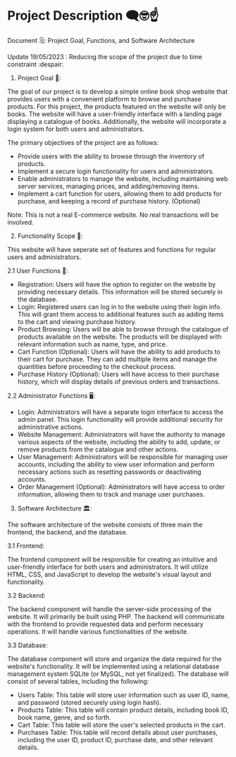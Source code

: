 # Project Description 🗨️🤓☝️ 

Document 🗒️: Project Goal, Functions, and Software Architecture


Update 19/05/2023 : Reducing the scope of the project due to time constraint :despair:

1. Project Goal 🏹:

The goal of our project is to develop a simple online book shop website that provides users with a convenient platform to browse and purchase products. For this project, the products featured on the website will only be books. The website will have a user-friendly interface with a landing page displaying a catalogue of books. Additionally, the website will incorporate a login system for both users and administrators. 

The primary objectives of the project are as follows:
- Provide users with the ability to browse through the inventory of products.
- Implement a secure login functionality for users and administrators.
- Enable administrators to manage the website, including maintaining web server services, managing prices, and adding/removing items.
- Implement a cart function for users, allowing them to add products for purchase, and keeping a record of purchase history. (Optional)

Note: This is not a real E-commerce website. No real transactions will be involved.


2. Functionality Scope 🔎:

This website will have seperate set of features and functions for regular users and administrators.

2.1 User Functions 👤:
- Registration: Users will have the option to register on the website by providing necessary details. This information will be stored securely in the database.
- Login: Registered users can log in to the website using their login info. This will grant them access to additional features such as adding items to the cart and viewing purchase history.
- Product Browsing: Users will be able to browse through the catalogue of products available on the website. The products will be displayed with relevant information such as name, type, and price.
- Cart Function (Optional): Users will have the ability to add products to their cart for purchase. They can add multiple items and manage the quantities before proceeding to the checkout process.
- Purchase History (Optional): Users will have access to their purchase history, which will display details of previous orders and transactions.

2.2 Administrator Functions 🖥️:
- Login: Administrators will have a separate login interface to access the admin panel. This login functionality will provide additional security for administrative actions.
- Website Management: Administrators will have the authority to manage various aspects of the website, including the ability to add, update, or remove products from the catalogue and other actions.
- User Management: Administrators will be responsible for managing user accounts, including the ability to view user information and perform necessary actions such as resetting passwords or deactivating accounts.
- Order Management (Optional): Administrators will have access to order information, allowing them to track and manage user purchases.


3. Software Architecture 🏛️:

The software architecture of the website consists of three main the frontend, the backend, and the database.

3.1 Frontend:

The frontend component will be responsible for creating an intuitive and user-friendly interface for both users and administrators. It will utilize HTML, CSS, and JavaScript to develop the website's visual layout and functionality. 

3.2 Backend:

The backend component will handle the server-side processing of the website. It will primarily be built using PHP. The backend will communicate with the frontend to provide requested data and perform necessary operations. It will handle various functionalities of the website.

3.3 Database:

The database component will store and organize the data required for the website's functionality. It will be implemented using a relational database management system SQLite (or MySQL, not yet finalized). The database will consist of several tables, including the following:

- Users Table: This table will store user information such as user ID, name, and password (stored securely using login hash).
- Products Table: This table will contain product details, including book ID, book name, genre, and so forth.
- Cart Table: This table will store the user's selected products in the cart.
- Purchases Table: This table will record details about user purchases, including the user ID, product ID, purchase date, and other relevant details.
